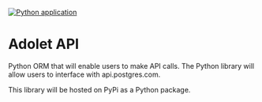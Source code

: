 [![Python application](https://github.com/jininvt/adolet-db/actions/workflows/python-app.yml/badge.svg)](https://github.com/jininvt/adolet-db/actions/workflows/python-app.yml)

# Adolet API

Python ORM that will enable users to make API calls. The Python library will allow users to interface with api.postgres.com.

This library will be hosted on PyPi as a Python package.